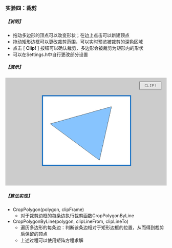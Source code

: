 ### 实验四：裁剪

##### 【说明】

- 拖动多边形的顶点可以改变形状；在边上点击可以新建顶点
- 拖动矩形边框可以更改裁剪范围，可以实时预览被裁剪的深色区域
- 点击 [ **Clip!** ] 按钮可以确认裁剪，多边形会被裁剪为矩形内的形状
- 可以在Settings.h中自行更改部分设置

##### 【演示】

![demo](demo.gif)

##### 【算法实现】

- CropPolygon(polygon, clipFrame)
  - 对于裁剪边框的每条边执行裁剪函数CropPolygonByLine
- CropPolygonByLine(polygon, clipLineFrom, clipLineTo)
  - 遍历多边形的每条边：判断该条边相对于矩形边框的位置，从而得到裁剪后保留的顶点
  - 上述过程可以使用矩阵方程求解

